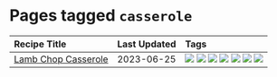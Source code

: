 # Pages tagged `casserole`

|Recipe Title|Last Updated|Tags
|:---|:---|:---|
|[Lamb Chop Casserole](../recipes/lambchopcasserole.md)|2023-06-25|[![](https://img.shields.io/badge/tag-Aussie-6b1fb)](../tags/Aussie.md) [![](https://img.shields.io/badge/tag-baked-d93385)](../tags/baked.md) [![](https://img.shields.io/badge/tag-battered-237124)](../tags/battered.md) [![](https://img.shields.io/badge/tag-casserole-9ab3df)](../tags/casserole.md) [![](https://img.shields.io/badge/tag-family-5c1fef)](../tags/family.md) [![](https://img.shields.io/badge/tag-fried-1433c8)](../tags/fried.md) [![](https://img.shields.io/badge/tag-lamb-6685b7)](../tags/lamb.md)|